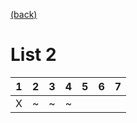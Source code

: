 [(back)](../)
# List 2
| 1 | 2 | 3 | 4 | 5 | 6 | 7 |
|---|---|---|---|---|---|---|
| X | ~ | ~ | ~ |   |   |   |